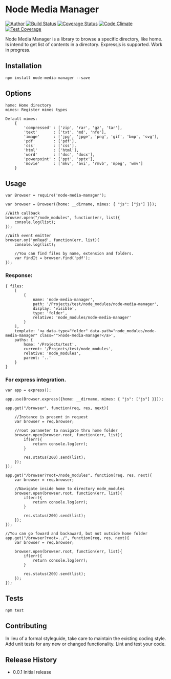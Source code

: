Node Media Manager
==================

[![Author](https://img.shields.io/badge/author-miguelramos-blue.svg)](https://twitter.com/miguelonspring)
[![Build Status](https://travis-ci.org/miguelramos/node-media-manager.svg?branch=master)](https://travis-ci.org/miguelramos/node-media-manager)
[![Coverage Status](https://coveralls.io/repos/miguelramos/node-media-manager/badge.svg?branch=master)](https://coveralls.io/r/miguelramos/node-media-manager?branch=master)
[![Code Climate](https://codeclimate.com/github/miguelramos/node-media-manager/badges/gpa.svg)](https://codeclimate.com/github/miguelramos/node-media-manager)
[![Test Coverage](https://codeclimate.com/github/miguelramos/node-media-manager/badges/coverage.svg)](https://codeclimate.com/github/miguelramos/node-media-manager)

Node Media Manager is a library to browse a specific directory, like home. Is intend to get list of contents in a directory. Expressjs
is supported. Work in progress.

## Installation

    npm install node-media-manager --save

## Options
    home: Home directory
    mimes: Register mimes types

    Default mimes:
        {
            'compressed' : ['zip', 'rar', 'gz', 'tar'],
            'text'       : ['txt', 'md', 'nfo'],
            'image'      : ['jpg', 'jpge', 'png', 'gif', 'bmp', 'svg'],
            'pdf'        : ['pdf'],
            'css'        : ['css'],
            'html'       : ['html'],
            'word'       : ['doc', 'docx'],
            'powerpoint' : ['ppt', 'pptx'],
            'movie'      : ['mkv', 'avi', 'rmvb', 'mpeg', 'wmv']
        }

## Usage

    var Browser = require('node-media-manager');

    var browser = Browser({home: __dirname, mimes: { "js": ["js"] }});

    //With callback
    browser.open("/node_modules", function(err, list){
        console.log(list);
    });

    //With event emitter
    browser.on('onRead', function(err, list){
        console.log(list);

        //You can find files by name, extension and folders.
        var findIt = browser.find('pdf');
    });

### Response:

    { files:
        [
            {
                name: 'node-media-manager',
                path: '/Projects/test/node_modules/node-media-manager',
                display: 'visible',
                type: 'folder',
                relative: 'node_modules/node-media-manager'
            }
        ],
        template: '<a data-type="folder" data-path="node_modules/node-media-manager" class="">node-media-manager</a>',
        paths: {
            home: '/Projects/test',
            current: '/Projects/test/node_modules',
            relative: 'node_modules',
            parent: '..'
        }
    }

### For express integration.

    var app = express();

    app.use(Browser.express({home: __dirname, mimes: { "js": ["js"] }}));

    app.get("/browser", function(req, res, next){

        //Instance is present in request
        var browser = req.browser;

        //root parameter to navigate thru home folder
        browser.open(browser.root, function(err, list){
            if(err){
                return console.log(err);
            }

            res.status(200).send(list);
        });
    });

    app.get("/browser?root=/node_modules", function(req, res, next){
        var browser = req.browser;

        //Navigate inside home to directory node_modules
        browser.open(browser.root, function(err, list){
            if(err){
                return console.log(err);
            }

            res.status(200).send(list);
        });
    });

    //You can go foward and backaward, but not outside home folder
    app.get("/browser?root=../", function(req, res, next){
        var browser = req.browser;

        browser.open(browser.root, function(err, list){
            if(err){
                return console.log(err);
            }

            res.status(200).send(list);
        });
    });

## Tests

    npm test

## Contributing

In lieu of a formal styleguide, take care to maintain the existing coding style.
Add unit tests for any new or changed functionality. Lint and test your code.

## Release History

* 0.0.1 Initial release